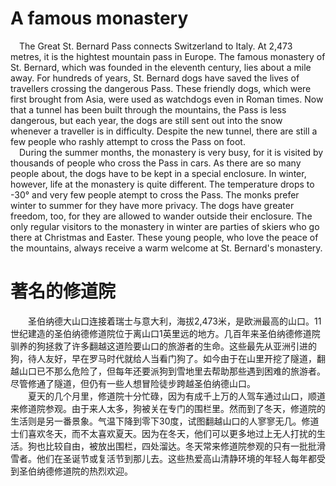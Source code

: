 # A famous monastery
&emsp;The Great St. Bernard Pass connects Switzerland to Italy. At 2,473 metres, it is the hightest mountain pass in Europe. The famous monastery of St. Bernard, which was founded in the eleventh century, lies about a mile away. For hundreds of years, St. Bernard dogs have saved the lives of travellers crossing the dangerous Pass. These friendly dogs, which were first brought from Asia, were used as watchdogs even in Roman times. Now that a tunnel has been built through the mountains, the Pass is less dangerous, but each year, the dogs are still sent out into the snow whenever a traveller is in difficulty. Despite the new tunnel, there are still a few people who rashly attempt to cross the Pass on foot.  
&emsp;During the summer months, the monastery is very busy, for it is visited by thousands of people who cross the Pass in cars. As there are so many people about, the dogs have to be kept in a special enclosure. In winter, however, life at the monastery is quite different. The temperature drops to -30° and very few people atempt to cross the Pass. The monks prefer winter to summer for they have more privacy. The dogs have greater freedom, too, for they are allowed to wander outside their enclosure. The only regular visitors to the monastery in winter are parties of skiers who go there at Christmas and Easter. These young people, who love the peace of the mountains, always receive a warm welcome at St. Bernard's monastery.
# 著名的修道院
&emsp;&emsp;圣伯纳德大山口连接着瑞士与意大利，海拔2,473米，是欧洲最高的山口。11世纪建造的圣伯纳德修道院位于离山口1英里远的地方。几百年来圣伯纳德修道院驯养的狗拯救了许多翻越这道险要山口的旅游者的生命。这些最先从亚洲引进的狗，待人友好，早在罗马时代就给人当看门狗了。如今由于在山里开挖了隧道，翻越山口已不那么危险了，但每年还要派狗到雪地里去帮助那些遇到困难的旅游者。尽管修通了隧道，但仍有一些人想冒险徒步跨越圣伯纳德山口。  
&emsp;&emsp;夏天的几个月里，修道院十分忙碌，因为有成千上万的人驾车通过山口，顺道来修道院参观。由于来人太多，狗被关在专门的围栏里。然而到了冬天，修道院的生活则是另一番景象。气温下降到零下30度，试图翻越山口的人寥寥无几。修道士们喜欢冬天，而不太喜欢夏天。因为在冬天，他们可以更多地过上无人打扰的生活。狗也比较自由，被放出围栏，四处溜达。冬天常来修道院参观的只有一批批滑雪者。他们在圣诞节或复活节到那儿去。这些热爱高山清静环境的年轻人每年都受到圣伯纳德修道院的热烈欢迎。